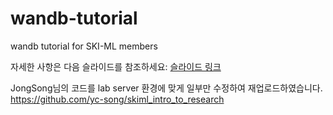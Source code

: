 # wandb-tutorial
wandb tutorial for SKI-ML members

자세한 사항은 다음 슬라이드를 참조하세요: [슬라이드 링크](https://docs.google.com/presentation/d/1XWmNXGIgrH1aX5BK1inUZcnrAoTshAUj6RmdWuZcZkg/edit#slide=id.g205b1310752_0_14)

JongSong님의 코드를 lab server 환경에 맞게 일부만 수정하여 재업로드하였습니다.
https://github.com/yc-song/skiml_intro_to_research
